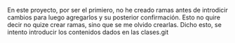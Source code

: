En este proyecto, por ser el primiero, no he creado ramas antes de introdicir cambios para luego agregarlos y su posterior confirmación. 
Esto no quire decir no quize crear ramas, sino que se me olvido crearlas. Dicho esto, se intento introducir los contenidos dados en las clases.git